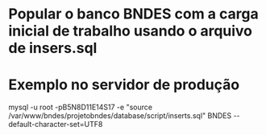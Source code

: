 # Popular o banco BNDES com a carga inicial de trabalho usando o arquivo de insers.sql
# Exemplo no servidor de produção
mysql -u root -pB5N8D11E14S17 -e "source /var/www/bndes/projetobndes/database/script/inserts.sql" BNDES --default-character-set=UTF8

